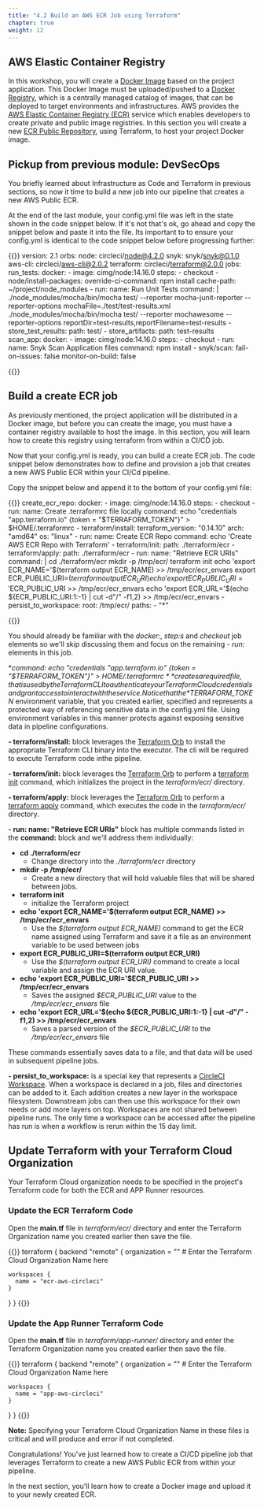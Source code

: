 ```yaml
---
title: "4.2 Build an AWS ECR Job using Terraform"
chapter: true
weight: 12
---
```


## AWS Elastic Container Registry

In this workshop, you will create a [Docker Image][7] based on the project application. This Docker Image must be uploaded/pushed to a [Docker Registry][7], which is a centrally managed catalog of images, that can be deployed to target environments and infrastructures. AWS provides the [AWS Elastic Container Registry (ECR)][2] service which enables developers to create private and public image registries. In this section you will create a new [ECR Public Repository][8], using Terraform, to host your project Docker image.

## Pickup from previous module: DevSecOps

You briefly learned about Infrastructure as Code and Terraform in previous sections, so now it time to build a new job into our pipeline that creates a new AWS Public ECR.

At the end of the last module, your config.yml file was left in the state shown in the code snippet below. If it's not that's ok, go ahead and copy the snippet below and paste it into the file. Its important to to ensure your config.yml is identical to the code snippet below before progressing further:

{{<highlight yaml>}}
version: 2.1
orbs:
  node: circleci/node@4.2.0
  snyk: snyk/snyk@0.1.0
  aws-cli: circleci/aws-cli@2.0.2
  terraform: circleci/terraform@2.0.0
jobs:
  run_tests:
    docker:
      - image: cimg/node:14.16.0
    steps:
      - checkout
      - node/install-packages:
          override-ci-command: npm install
          cache-path: ~/project/node_modules
      - run:
          name: Run Unit Tests
          command: |
            ./node_modules/mocha/bin/mocha test/ --reporter mocha-junit-reporter --reporter-options mochaFile=./test/test-results.xml
            ./node_modules/mocha/bin/mocha test/ --reporter mochawesome --reporter-options reportDir=test-results,reportFilename=test-results
      - store_test_results:
          path: test/
      - store_artifacts:
          path: test-results          
  scan_app:
    docker:
      - image: cimg/node:14.16.0
    steps:
      - checkout
      - run:
          name: Snyk Scan Application files 
          command: npm install 
      - snyk/scan:
          fail-on-issues: false
          monitor-on-build: false

{{</highlight>}}

## Build a create ECR job

As previously mentioned, the project application will be distributed in a Docker image, but before you can create the image, you must have a container registry available to host the image. In this section, you will learn how to create this registry using terraform from within a CI/CD job.

Now that your config.yml is ready, you can build a create ECR job. The code snippet below demonstrates how to define and provision a job that creates a new AWS Public ECR within your CI/Cd pipeline.

Copy the snippet below and append it to the bottom of your config.yml file:

{{<highlight yaml>}}
  create_ecr_repo:
    docker:
      - image: cimg/node:14.16.0
    steps:
      - checkout
      - run:
          name: Create .terraformrc file locally
          command: echo "credentials \"app.terraform.io\" {token = \"$TERRAFORM_TOKEN\"}" > $HOME/.terraformrc
      - terraform/install:
          terraform_version: "0.14.10"
          arch: "amd64"
          os: "linux"
      - run:
          name: Create ECR Repo
          command: echo 'Create AWS ECR Repo with Terraform'
      - terraform/init:
          path: ./terraform/ecr
      - terraform/apply:
          path: ./terraform/ecr
      - run: 
          name: "Retrieve ECR URIs"
          command: |
            cd ./terraform/ecr
            mkdir -p /tmp/ecr/
            terraform init
            echo 'export ECR_NAME='$(terraform output ECR_NAME) >> /tmp/ecr/ecr_envars
            export ECR_PUBLIC_URI=$(terraform output ECR_URI)
            echo 'export ECR_PUBLIC_URI='$ECR_PUBLIC_URI >> /tmp/ecr/ecr_envars
            echo 'export ECR_URL='$(echo ${ECR_PUBLIC_URI:1:-1} | cut -d"/" -f1,2) >> /tmp/ecr/ecr_envars
      - persist_to_workspace:
          root: /tmp/ecr/
          paths:
            - "*"

{{</highlight>}}

You should already be familiar with the *docker:*, *step:s* and *checkout* job elements so we'll skip discussing them and focus on the remaining *- run:* elements in this job.

**command: echo "credentials \"app.terraform.io\" {token = \"$TERRAFORM_TOKEN\"}" > $HOME/.terraformrc** creates a required file, that is used by the Terraform CLI to authenticate your Terraform Cloud credentials and grant access to interact with the service. Notice that the *$TERRAFORM_TOKEN* environment variable, that you created earlier, specified and represents a protected way of referencing sensitive data in the config.yml file. Using environment variables in this manner protects against exposing sensitive data in pipeline configurations.

**- terraform/install:** block leverages the [Terraform Orb][9] to install the appropriate Terraform CLI binary into the executor. The cli will be required to execute Terraform code inthe pipeline.

**- terraform/init:** block leverages the [Terraform Orb][9] to perform a [terraform init][10] command, which initializes the project in the *terraform/ecr/* directory.

**- terraform/apply:** block leverages the [Terraform Orb][9] to perform a [terraform apply][11] command, which executes the code in the *terraform/ecr/* directory.

**- run: name: "Retrieve ECR URIs"** block has multiple commands listed in the **command:** block and we'll address them individually:

- **cd ./terraform/ecr**
    - Change directory into the *./terraform/ecr* directory
- **mkdir -p /tmp/ecr/**
    - Create a new directory that will hold valuable files that will be shared between jobs.
- **terraform init**
    - initialize the Terraform project
- **echo 'export ECR_NAME='$(terraform output ECR_NAME) >> /tmp/ecr/ecr_envars**
    - Use the *$(terraform output ECR_NAME)* command to get the ECR name assigned using Terraform and save it a file as an environment variable to be used between jobs
- **export ECR_PUBLIC_URI=$(terraform output ECR_URI)**
    - Use the *$(terraform output ECR_URI)* command to create a local variable and assign the  ECR URI value.
- **echo 'export ECR_PUBLIC_URI='$ECR_PUBLIC_URI >> /tmp/ecr/ecr_envars**
    - Saves the assigned *$ECR_PUBLIC_URI* value to the */tmp/ecr/ecr_envars* file 
- **echo 'export ECR_URL='$(echo ${ECR_PUBLIC_URI:1:-1} | cut -d"/" -f1,2) >> /tmp/ecr/ecr_envars**
    - Saves a parsed version of the *$ECR_PUBLIC_URI* to the */tmp/ecr/ecr_envars* file

These commands essentially saves data to a file, and that data will be used in subsequent pipeline jobs. 

**- persist_to_workspace:** is a special key that represents a [CircleCI Workspace][13]. When a workspace is declared in a job, files and directories can be added to it. Each addition creates a new layer in the workspace filesystem. Downstream jobs can then use this workspace for their own needs or add more layers on top. Workspaces are not shared between pipeline runs. The only time a workspace can be accessed after the pipeline has run is when a workflow is rerun within the 15 day limit.

## Update Terraform with your Terraform Cloud Organization

Your Terraform Cloud organization needs to be specified in the project's Terraform code for both the ECR and APP Runner resources.

### Update the ECR Terraform Code

Open the **main.tf** file in *terraform/ecr/* directory and enter the Terraform Organization name you created earlier then save the file.

{{<highlight yaml>}}
terraform {
  backend "remote" {
    organization = "<Enter the Terraform Cloud Organization Name here>" # Enter the Terraform Cloud Organization Name here

    workspaces {
      name = "ecr-aws-circleci"
    }
  }
}
{{</highlight>}}

### Update the App Runner Terraform Code

Open the **main.tf** file in *terraform/app-runner/* directory and enter the Terraform Organization name you created earlier then save the file.

{{<highlight yaml>}}
terraform {
  backend "remote" {
    organization = "<Enter the Terraform Cloud Organization Name here>" # Enter the Terraform Cloud Organization Name here

    workspaces {
      name = "app-aws-circleci"
    }
  }
}
{{</highlight>}}

**Note:** Specifying your Terraform Cloud Organization Name in these files is critical and will produce and error if not completed.

Congratulations! You've just learned how to create a CI/CD pipeline job that leverages Terraform to create a new AWS Public ECR from within your pipeline.

In the next section, you'll learn how to create a Docker image and upload it to your newly created ECR.

<!-- URL Links index -->
[1]: https://www.terraform.io
[2]: https://aws.amazon.com/ecr/
[3]: https://aws.amazon.com/apprunner/
[4]: https://www.terraform.io/docs/cloud/
[5]: https://www.terraform.io/docs/cli/index.html
[6]: /040_circleci_setup/43_terraform_cloud_token.html
[7]: https://docs.docker.com/get-started/overview/
[8]: https://docs.aws.amazon.com/AmazonECR/latest/public/public-repositories.html
[9]: https://circleci.com/developer/orbs/orb/circleci/terraform
[10]: https://www.terraform.io/docs/cli/commands/init.html
[11]: https://www.terraform.io/docs/cli/commands/apply.html
[12]: https://circleci.com/docs/2.0/persist-data/
[13]: https://circleci.com/docs/2.0/persist-data/#using-workspaces